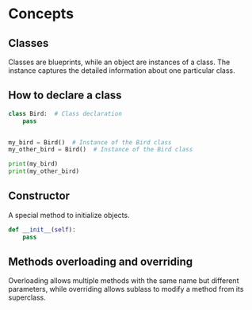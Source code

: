 # Concepts

## Classes

Classes are blueprints, while an object are instances of a class. The instance captures the detailed information about one particular class.

## How to declare a class

```python
class Bird:  # Class declaration
    pass


my_bird = Bird()  # Instance of the Bird class
my_other_bird = Bird()  # Instance of the Bird class

print(my_bird)
print(my_other_bird)
```

## Constructor

A special method to initialize objects.

```python
def __init__(self):
    pass
```

## Methods overloading and overriding

Overloading allows multiple methods with the same name but different parameters, while overriding allows sublass to modify a method from its superclass.


